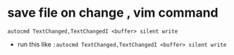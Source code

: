 
# save file on change , vim command 
	autocmd TextChanged,TextChangedI <buffer> silent write

- run this like `:autocmd TextChanged,TextChangedI <buffer> silent write`